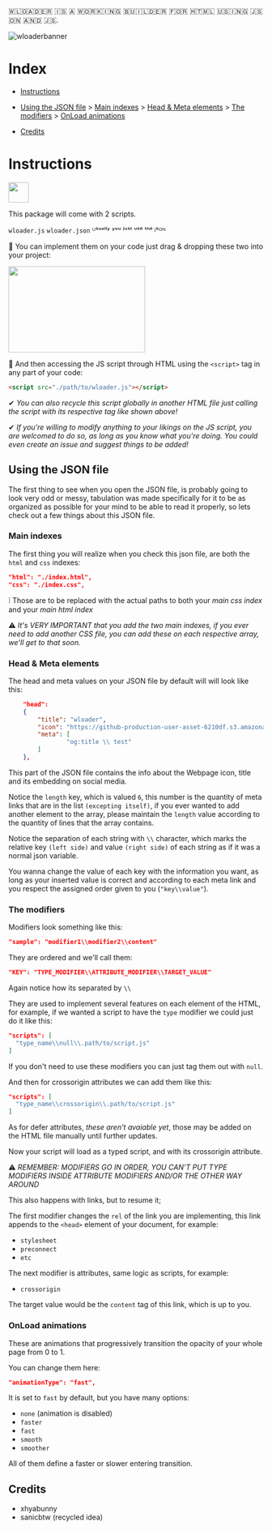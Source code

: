   
​🇼​​🇱​​🇴​​🇦​​🇩​​🇪​​🇷​ ​🇮​​🇸​ ​🇦​ ​🇼​​🇴​​🇷​​🇰​​🇮​​🇳​​🇬​ ​🇧​​🇺​​🇮​​🇱​​🇩​​🇪​​🇷​ ​🇫​​🇴​​🇷​ ​🇭​​🇹​​🇲​​🇱​ ​🇺​​🇸​​🇮​​🇳​​🇬​ ​🇯​​🇸​​🇴​​🇳​ ​🇦​​🇳​​🇩​ ​🇯​​🇸​. 

![wloaderbanner](https://github.com/xhyabunny/wloader/assets/106491722/1eb9d4d4-086e-47f5-972e-df25340524e7)

<h1>Index</h1> 

- [Instructions](https://github.com/xhyabunny/wloader/tree/main#instructions)

- [Using the JSON file](https://github.com/xhyabunny/wloader/tree/main#using-the-json-file) > [Main indexes](https://github.com/xhyabunny/wloader/tree/main#main-indexes) > [Head & Meta elements](https://github.com/xhyabunny/wloader/tree/main#head--meta-elements) > [The modifiers](https://github.com/xhyabunny/wloader/tree/main#the-modifiers) > [OnLoad animations](https://github.com/xhyabunny/wloader/tree/main#onload-animations)
- [Credits](https://github.com/xhyabunny/wloader/tree/main#credits)

<h1>Instructions</h1> <img style="
  height: 40px;width: 40px;" src="https://github-production-user-asset-6210df.s3.amazonaws.com/106491722/245261475-f581fca3-0ed6-4f8e-9385-1af112c3d46b.png"
  />

This package will come with 2 scripts. 

``wloader.js``
``wloader.json``
 ᵁˢᵘᵃˡˡʸ ʸᵒᵘ ʲᵘˢᵗ ᵘˢᵉ ᵗʰᵉ ᴶˢᴼᴺ

🔹 You can implement them on your code just drag & dropping these two into your project:

<img style="
  height: 170px;width: 270px;" src="https://github-production-user-asset-6210df.s3.amazonaws.com/106491722/245296091-62f1f928-582e-4541-abda-a0b30dca8eb9.png"
  />
 
🔹 And then accessing the JS script through HTML using the ``<script>`` tag in any part of your code:

```html
<script src="./path/to/wloader.js"></script>
```

✔ *You can also recycle this script globally in another HTML file just calling the script with its respective tag like shown above!*

✔ *If you're willing to modify anything to your likings on the JS script, you are welcomed to do so, as long as you know what you're doing.
You could even create an issue and suggest things to be added!*

## Using the JSON file

The first thing to see when you open the JSON file, is probably going to look very odd or messy, tabulation was made specifically for it to be as organized as possible
for your mind to be able to read it properly, so lets check out a few things about this JSON file.

<h3>Main indexes</h3>

The first thing you will realize when you check this json file, are both the ``html`` and ``css`` indexes:

```json
"html": "./index.html",
"css": "./index.css",
```

❕ Those are to be replaced with the actual paths to both your *main css index* and your *main html index*

⚠ *It's VERY IMPORTANT that you add the two main indexes, if you ever need to add another CSS file, you can add these on each respective array, we'll get to that soon.*

<h3>Head & Meta elements</h3>

The head and meta values on your JSON file by default will will look like this:

```json
    "head": 
    {
        "title": "wloader",
        "icon": "https://github-production-user-asset-6210df.s3.amazonaws.com/106491722/245261475-f581fca3-0ed6-4f8e-9385-1af112c3d46b.png",
        "meta": [
                "og:title \\ test"
        ]
    },
```

This part of the JSON file contains the info about the Webpage icon, title and its embedding on social media.

Notice the ``length`` key, which is valued ``6``, this number is the quantity of meta links that are in the list ``(excepting itself)``, if you ever wanted to add another element to the array, please maintain the ``length`` value according to the quantity of lines that the array contains.

Notice the separation of each string with ``\\`` character, which marks the relative key ``(left side)`` and value ``(right side)`` of each string as if it was a normal json variable.

You wanna change the value of each key with the information you want, as long as your inserted value is correct and according to each meta link and you respect the assigned order given to you (``"key\\value"``).
  
<h3>The modifiers</h3>

Modifiers look something like this:

```json
"sample": "modifier1\\modifier2\\content"
```

They are ordered and we'll call them:

```json
"KEY": "TYPE_MODIFIER\\ATTRIBUTE_MODIFIER\\TARGET_VALUE"
```

Again notice how its separated by ``\\``

They are used to implement several features on each element of the HTML, for example, if we wanted a script to have the ``type`` modifier
we could just do it like this:

```json
"scripts": [
  "type_name\\null\\.path/to/script.js"
]
```

If you don't need to use these modifiers you can just tag them out with ``null``.

And then for crossorigin attributes we can add them like this:

```json
"scripts": [
  "type_name\\crossorigin\\.path/to/script.js"
]
```

As for defer attributes, *these aren't avaiable yet*, those may be added on the HTML file manually until further updates.

Now your script will load as a typed script, and with its crossorigin attribute.

⚠ *REMEMBER: MODIFIERS GO IN ORDER, YOU CAN'T PUT TYPE MODIFIERS INSIDE ATTRIBUTE MODIFIERS AND/OR THE OTHER WAY AROUND*

This also happens with links, but to resume it; 

The first modifier changes the ``rel`` of the link you are implementing, this link appends to the ``<head>`` element of your document, for example:
- ``stylesheet``
- ``preconnect``
- ``etc``

The next modifier is attributes, same logic as scripts, for example:
- ``crossorigin``

The target value would be the ``content`` tag of this link, which is up to you.

<h3>OnLoad animations</h3>

These are animations that progressively transition the opacity of your whole page from 0 to 1.

You can change them here:

```json
"animationType": "fast",
```

It is set to ``fast`` by default, but you have many options:
- ``none`` (animation is disabled)
- ``faster``
- ``fast``
- ``smooth``
- ``smoother``

All of them define a faster or slower entering transition.

## Credits

- xhyabunny
- sanicbtw (recycled idea)
